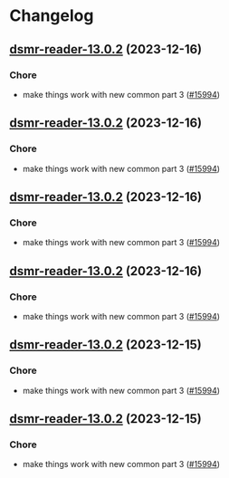 # Changelog



## [dsmr-reader-13.0.2](https://github.com/truecharts/charts/compare/dsmr-reader-12.0.3...dsmr-reader-13.0.2) (2023-12-16)

### Chore

- make things work with new common part 3 ([#15994](https://github.com/truecharts/charts/issues/15994))
  
  


## [dsmr-reader-13.0.2](https://github.com/truecharts/charts/compare/dsmr-reader-12.0.3...dsmr-reader-13.0.2) (2023-12-16)

### Chore

- make things work with new common part 3 ([#15994](https://github.com/truecharts/charts/issues/15994))
  
  


## [dsmr-reader-13.0.2](https://github.com/truecharts/charts/compare/dsmr-reader-12.0.3...dsmr-reader-13.0.2) (2023-12-16)

### Chore

- make things work with new common part 3 ([#15994](https://github.com/truecharts/charts/issues/15994))
  
  


## [dsmr-reader-13.0.2](https://github.com/truecharts/charts/compare/dsmr-reader-12.0.3...dsmr-reader-13.0.2) (2023-12-16)

### Chore

- make things work with new common part 3 ([#15994](https://github.com/truecharts/charts/issues/15994))
  
  


## [dsmr-reader-13.0.2](https://github.com/truecharts/charts/compare/dsmr-reader-12.0.3...dsmr-reader-13.0.2) (2023-12-15)

### Chore

- make things work with new common part 3 ([#15994](https://github.com/truecharts/charts/issues/15994))
  
  


## [dsmr-reader-13.0.2](https://github.com/truecharts/charts/compare/dsmr-reader-12.0.3...dsmr-reader-13.0.2) (2023-12-15)

### Chore

- make things work with new common part 3 ([#15994](https://github.com/truecharts/charts/issues/15994))
  
  